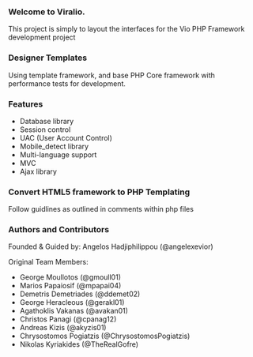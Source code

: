 ### Welcome to Viralio.
This project is simply to layout the interfaces for the Vio PHP Framework development project

### Designer Templates
Using template framework, and base PHP Core framework with performance tests for development.

### Features
- Database library
- Session control
- UAC (User Account Control)
- Mobile_detect library
- Multi-language support
- MVC
- Ajax library

### Convert HTML5 framework to PHP Templating
Follow guidlines as outlined in comments within php files

### Authors and Contributors
Founded & Guided by: Angelos Hadjiphilippou (@angelexevior) 

Original Team Members: 

- George Moullotos (@gmoull01)
- Marios Papaiosif (@mpapai04)
- Demetris Demetriades (@ddemet02)
- George Heracleous (@gerakl01)
- Agathoklis Vakanas (@avakan01)
- Christos Panagi (@cpanag12)
- Andreas Kizis (@akyzis01)
- Chrysostomos Pogiatzis (@ChrysostomosPogiatzis)
- Nikolas Kyriakides (@TheRealGofre)
